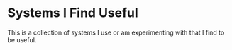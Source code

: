# Systems I Find Useful

This is a collection of systems I use or am experimenting with that I find to be useful.
